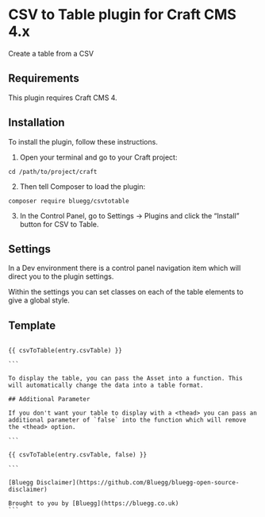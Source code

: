# CSV to Table plugin for Craft CMS 4.x

Create a table from a CSV

## Requirements

This plugin requires Craft CMS 4.

## Installation

To install the plugin, follow these instructions.

1. Open your terminal and go to your Craft project:

```
cd /path/to/project/craft
```

2. Then tell Composer to load the plugin:

```
composer require bluegg/csvtotable
```

3. In the Control Panel, go to Settings → Plugins and click the “Install” button for CSV to Table.

## Settings

In a Dev environment there is a control panel navigation item which will direct you to the plugin settings.

Within the settings you can set classes on each of the table elements to give a global style.

## Template

````

{{ csvToTable(entry.csvTable) }}

```

To display the table, you can pass the Asset into a function. This will automatically change the data into a table format.

## Additional Parameter

If you don't want your table to display with a <thead> you can pass an additional parameter of `false` into the function which will remove the <thead> option.

```

{{ csvToTable(entry.csvTable, false) }}

```

[Bluegg Disclaimer](https://github.com/Bluegg/bluegg-open-source-disclaimer)

Brought to you by [Bluegg](https://bluegg.co.uk)
```
````
